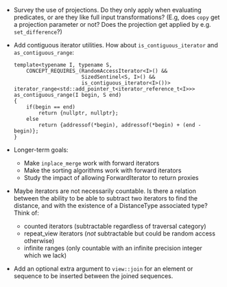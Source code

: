 * Survey the use of projections. Do they only apply when evaluating predicates, or are they
  like full input transformations? (E.g, does `copy` get a projection parameter or not? Does the projection get applied by e.g. `set_difference`?)
* Add contiguous iterator utilities. How about `is_contiguous_iterator` and `as_contiguous_range`:

    ```
    template<typename I, typename S,
        CONCEPT_REQUIRES_(RandomAccessIterator<I>() &&
                          SizedSentinel<S, I>() &&
                          is_contiguous_iterator<I>())>
    iterator_range<std::add_pointer_t<iterator_reference_t<I>>>
    as_contiguous_range(I begin, S end)
    {
        if(begin == end)
            return {nullptr, nullptr};
        else
            return {addressof(*begin), addressof(*begin) + (end - begin)};
    }
    ```
* Longer-term goals:
  - Make `inplace_merge` work with forward iterators
  - Make the sorting algorithms work with forward iterators
  - Study the impact of allowing ForwardIterator to return proxies

* Maybe iterators are not necessarily countable. Is there a relation between
  the ability to be able to subtract two iterators to find the distance, and
  with the existence of a DistanceType associated type? Think of:
  - counted iterators (subtractable regardless of traversal category)
  - repeat_view iterators (*not* subtractable but could be random access otherwise)
  - infinite ranges (only countable with an infinite precision integer which we lack)

* Add an optional extra argument to `view::join` for an element or sequence to be inserted
  between the joined sequences.
